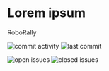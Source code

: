 # Lorem ipsum

RoboRally

![commit activity](https://img.shields.io/github/commit-activity/w/inf112-v19/Lorem-Ipsum.svg?style=popout)
![last commit](https://img.shields.io/github/last-commit/inf112-v19/Lorem-Ipsum.svg?style=popout)

![open issues](https://img.shields.io/github/issues-raw/inf112-v19/Lorem-Ipsum.svg?style=popout)
![closed issues](https://img.shields.io/github/issues-closed-raw/inf112-v19/Lorem-Ipsum.svg?colorB=sucess&style=popout)
